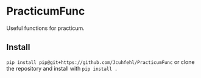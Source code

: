 # PracticumFunc
Useful functions for practicum.

## Install
`pip install pip@git+https://github.com/Jcuhfehl/PracticumFunc`
or clone the repository and install with
`pip install .`
